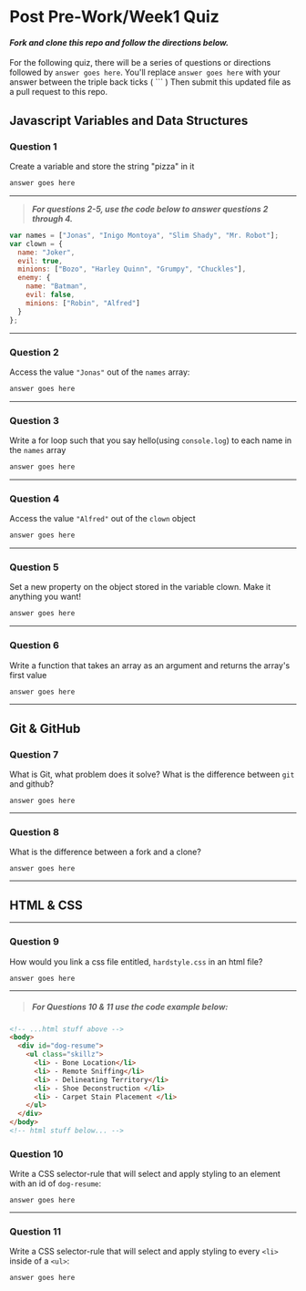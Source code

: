 # Post Pre-Work/Week1 Quiz

#### ***Fork and clone this repo and follow the directions below.***

For the following quiz, there will be a series of questions or directions followed by `answer goes here`. You'll replace `answer goes here` with your answer between the triple back ticks ( \`\`\` ) Then submit this updated file as a pull request to this repo.

## Javascript Variables and Data Structures

### Question 1

Create a variable and store the string "pizza" in it

```js
answer goes here
```

---

>  ***For questions 2-5, use the code below to answer questions 2 through 4.***

```js
var names = ["Jonas", "Inigo Montoya", "Slim Shady", "Mr. Robot"];
var clown = {
  name: "Joker",
  evil: true,
  minions: ["Bozo", "Harley Quinn", "Grumpy", "Chuckles"],
  enemy: {
    name: "Batman",
    evil: false,
    minions: ["Robin", "Alfred"]  
  }
};
```

---

### Question 2

Access the value `"Jonas"` out of the `names` array:

```js
answer goes here
```

---
### Question 3

Write a for loop such that you say hello(using `console.log`) to each name in the `names` array

```js
answer goes here
```

---


### Question 4

Access the value `"Alfred"` out of the `clown` object

```js
answer goes here
```

---
### Question 5

Set a new property on the object stored in the variable clown. Make it anything you want!

```js
answer goes here
```

---
### Question 6
Write a function that takes an array as an argument and returns the array's first value

```js
answer goes here
```
---

## Git & GitHub

### Question 7

What is Git, what problem does it solve? What is the difference between `git` and github?

```
answer goes here

```

---

### Question 8

What is the difference between a fork and a clone?

```
answer goes here

```

---

## HTML & CSS

---

### Question 9

How would you link a css file entitled, `hardstyle.css` in an html file?

```
answer goes here
```

---

> ##### For Questions 10 & 11 use the code example below:

```HTML
<!-- ...html stuff above -->
<body>
  <div id="dog-resume">
    <ul class="skillz">
      <li> - Bone Location</li>
      <li> - Remote Sniffing</li>
      <li> - Delineating Territory</li>
      <li> - Shoe Deconstruction </li>
      <li> - Carpet Stain Placement </li>
    </ul>
  </div>
</body>
<!-- html stuff below... -->
```

### Question 10

Write a CSS selector-rule that will select and apply styling to an element with an id of `dog-resume`:


```
answer goes here
```

---

### Question 11

Write a CSS selector-rule that will select and apply styling to every `<li>` inside of a `<ul>`:

```
answer goes here
```
